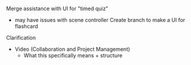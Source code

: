 Merge assistance with UI for "timed quiz"
- may have issues with scene controller
Create branch to make a UI for flashcard


Clarification
- Video (Collaboration and Project Management)
	- What this specifically means + structure